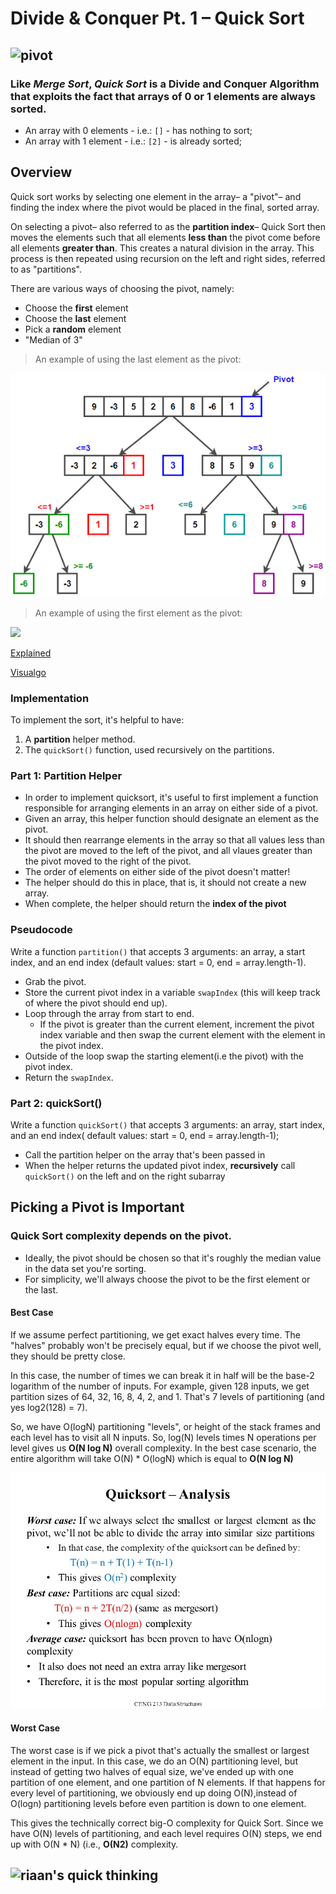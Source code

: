 # Divide & Conquer Pt. 1 – Quick Sort

## ![pivot](https://thumbs.gfycat.com/GlassHastyBighornedsheep-size_restricted.gif)

### Like _Merge Sort_, _Quick Sort_ is a Divide and Conquer Algorithm that exploits the fact that arrays of 0 or 1 elements are always sorted.

- An array with 0 elements - i.e.: `[]` - has nothing to sort;
- An array with 1 element - i.e.: `[2]` - is already sorted;

## Overview

Quick sort works by selecting one element in the array– a "pivot"– and finding the index where the pivot would be placed in the final, sorted array.

On selecting a pivot– also referred to as the **partition index**– Quick Sort then moves the elements such that all elements **less than** the pivot come before all elements **greater than**. This creates a natural division in the array. This process is then repeated using recursion on the left and right sides, referred to as "partitions".

There are various ways of choosing the pivot, namely:

- Choose the **first** element
- Choose the **last** element
- Pick a **random** element
- "Median of 3"

> An example of using the last element as the pivot:

![](1.png)

> An example of using the first element as the pivot:

![](https://media.giphy.com/media/Sr3PWdsXO8QFgEHmbR/giphy.gif)

[Explained](https://youtu.be/SLauY6PpjW4?t=10)

[Visualgo](https://visualgo.net/en/sorting)

### Implementation

To implement the sort, it's helpful to have:

1. A **partition** helper method.
2. The `quickSort()` function, used recursively on the partitions.


### Part 1: Partition Helper

- In order to implement quicksort, it's useful to first implement a function responsible for arranging elements in an array on either side of a pivot.
- Given an array, this helper function should designate an element as the pivot.
- It should then rearrange elements in the array so that all values less than the pivot are moved to the left of the pivot, and all vlaues greater than the pivot moved to the right of the pivot.
- The order of elements on either side of the pivot doesn't matter!
- The helper should do this in place, that is, it should not create a new array.
- When complete, the helper should return the **index of the pivot**

### Pseudocode 

Write a function `partition()` that accepts 3 arguments:
an array, a start index, and an end index (default values: start = 0, end = array.length-1).

- Grab the pivot.
- Store the current pivot index in a variable `swapIndex` (this will keep track of where the pivot should end up).
- Loop through the array from start to end.
  - If the pivot is greater than the current element, increment the pivot index variable and then swap the current element with the element in the pivot index.
- Outside of the loop swap the starting element(i.e the pivot) with the pivot index.
- Return the `swapIndex`.

### Part 2: quickSort()

Write a function `quickSort()` that accepts 3 arguments: an array, start index, and an end index( default values: start = 0, end = array.length-1);

- Call the partition helper on the array that's been passed in
- When the helper returns the updated pivot index, **recursively** call `quickSort()` on the left and on the right subarray

## Picking a Pivot is Important

### Quick Sort complexity depends on the pivot.

- Ideally, the pivot should be chosen so that it's roughly the median value in the data set you're sorting.
- For simplicity, we'll always choose the pivot to be the first element or the last.

#### Best Case

If we assume perfect partitioning, we get exact halves every time. The "halves" probably won't be precisely equal, but if we choose the pivot well, they should be pretty close.

In this case, the number of times we can break it in half will be the base-2 logarithm of the number of inputs. For example, given 128 inputs, we get partition sizes of 64, 32, 16, 8, 4, 2, and 1. That's 7 levels of partitioning (and yes log2(128) = 7).

So, we have O(logN) partitioning "levels", or height of the stack frames and each level has to visit all N inputs. So, log(N) levels times N operations per level gives us **O(N log N)** overall complexity.
In the best case scenario, the entire algorithm will take O(N) * O(logN) which is equal to **O(N log N)**

![](2.jpg)

#### Worst Case

The worst case is if we pick a pivot that's actually the smallest or largest element in the input. In this case, we do an O(N) partitioning level, but instead of getting two halves of equal size, we've ended up with one partition of one element, and one partition of N elements. If that happens for every level of partitioning, we obviously end up doing O(N),instead of O(logn) partitioning levels before even partition is down to one element.

This gives the technically correct big-O complexity for Quick Sort. Since we have O(N) levels of partitioning, and each level requires O(N) steps, we end up with O(N * N) (i.e., **O(N2)** complexity.

## ![riaan's quick thinking](https://33.media.tumblr.com/7f91f74e46e50787aad2c718e787fa7e/tumblr_nv1breX8Kh1uu6qs9o6_250.gif)

